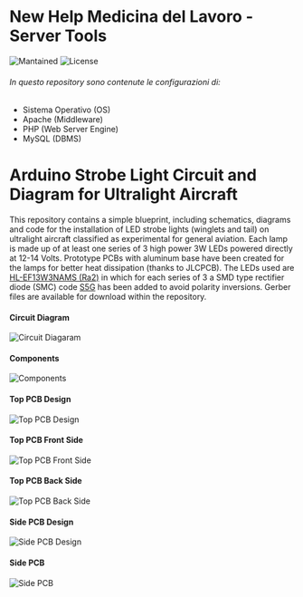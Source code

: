 # New Help Medicina del Lavoro - Server Tools
 ![Mantained](https://img.shields.io/badge/maintained-YES-brightgreen.svg?style=for-the-badge) ![License](https://img.shields.io/badge/license-NEW_HELP-orange.svg?style=for-the-badge)

###### In questo repository sono contenute le configurazioni di:
- Sistema Operativo (OS) 
- Apache (Middleware)
- PHP (Web Server Engine)
- MySQL (DBMS)

# Arduino Strobe Light Circuit and Diagram for Ultralight Aircraft

This repository contains a simple blueprint, including schematics, diagrams and code for the installation of LED strobe lights (winglets and tail) on ultralight aircraft classified as experimental for general aviation.
Each lamp is made up of at least one series of 3 high power 3W LEDs powered directly at 12-14 Volts.
Prototype PCBs with aluminum base have been created for the lamps for better heat dissipation (thanks to JLCPCB).
The LEDs used are [HL-EF13W3NAMS (Ra2)](https://lcsc.com/product-detail/Light-Emitting-Diodes-LED_HONGLITRONIC-Hongli-Zhihui-HONGLITRONIC-HL-EF13W3NAMS-Ra2_C784723.html) in which for each series of 3 a SMD type rectifier diode (SMC) code [S5G](https://lcsc.com/product-detail/Diodes-Fast-Recovery-Rectifiers_Shandong-Jingdao-Microelectronics-ES5GC_C128705.html) has been added to avoid polarity inversions.
Gerber files are available for download within the repository.

#### Circuit Diagram

![Circuit Diagaram](https://github.com/mattia480/aircarft-strobe-light/blob/main/aero-strobe-schematic.png?raw=true)

#### Components
![Components](https://github.com/mattia480/aircarft-strobe-light/blob/main/aero-strobe-components.png?raw=true)

#### Top PCB Design
![Top PCB Design](https://github.com/mattia480/aircarft-strobe-light/blob/main/top-pcb-design.png?raw=true)

#### Top PCB Front Side
![Top PCB Front Side](https://github.com/mattia480/aircarft-strobe-light/blob/main/top-pcb-front-side.png?raw=true)

#### Top PCB Back Side
![Top PCB Back Side](https://github.com/mattia480/aircarft-strobe-light/blob/main/top-pcb-back-side.png?raw=true)

#### Side PCB Design
![Side PCB Design](https://github.com/mattia480/aircarft-strobe-light/blob/main/side-pcb-design.png?raw=true)

#### Side PCB
![Side PCB](https://github.com/mattia480/aircarft-strobe-light/blob/main/side-pcb.png?raw=true)
